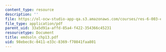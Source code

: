 ```yaml
---
content_type: resource
description: ''
file: https://ol-ocw-studio-app-qa.s3.amazonaws.com/courses/res-6-003-electromechanical-dynamics-spring-2009/98ebec8c0411e33c8369f70841faa801_emdsoln_chp13.pdf
file_type: application/pdf
parent_uid: 33a5d91a-affd-85a4-f422-354366c45231
resourcetype: Document
title: emdsoln_chp13.pdf
uid: 98ebec8c-0411-e33c-8369-f70841faa801
---
```

